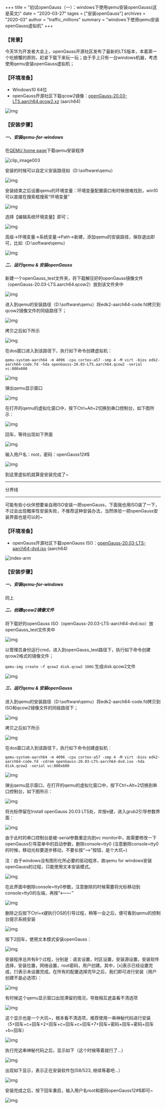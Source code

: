 +++
title = "初试openGauss（一）：windows下使用qemu安装openGauss(这是英文)"
date = "2020-03-27"
tages = ["安装openGauss"]
archives = "2020-03"
author = "traffic_millions"
summary = "windows下使用qemu安装openGauss虚拟机"
+++

### 【背景】
今天华为开发者大会上，openGauss开源社区发布了最新的LTS版本，本着第一个吃螃蟹的原则，赶紧下载下来玩一玩；由于手上只有一台windows机器，考虑使用qemu安装openGauss虚拟机；

### 【环境准备】
- Windows10 64位
- openGauss开源社区下载qcow2镜像：[openGauss-20.03-LTS.aarch64.qcow2.xz](http://repo.openGauss.org/openGauss-20.03-LTS/virtual_machine_img/aarch64/openGauss-20.03-LTS.aarch64.qcow2.xz) (aarch64)


![img](../2020-03-27-qemu-media/download_qcow2.png "download_qcow2.png")

### 【安装步骤】

##### 一、安装qemu-for-windows

在[QEMU home page](https://qemu.weilnetz.de/w64/2019/)下载qemu安装程序

![clip_image003](../2020-03-27-qemu-media/clip_image003.png "clip_image003.png")

安装的时候可以自定义安装路径如（D:\software\qemu）

![img](../2020-03-27-qemu-media/clip_image005.png "clip_image005.png")

安装结束之后设置qemu的环境变量：环境变量配置窗口有时候很难找到，win10可以直接在搜索框搜索“环境变量”

![img](../2020-03-27-qemu-media/clip_image007.png "clip_image007.png")

选择【编辑系统环境变量】即可；

![img](../2020-03-27-qemu-media/clip_image009.png "clip_image009.png")

高级->环境变量->系统变量->Path->新建，添加qemu的安装路径，保存退出即可，比如（D:\software\qemu）

![img](../2020-03-27-qemu-media/clip_image011.png "clip_image011.png")

##### 二、运行qemu & 安装openGauss

新建一个openGauss_test文件夹，将下载解压好的openGauss镜像文件（openGauss-20.03-LTS.aarch64.qcow2）放到该文件夹中

![img](../2020-03-27-qemu-media/show_qcow2.png "show_qcow2.png")

进入到qemu的安装路径（D:\software\qemu）将edk2-aarch64-code.fd拷贝到qcow2镜像文件的同级路径下；

![img](../2020-03-27-qemu-media/clip_image014.png "clip_image014.png")

拷贝之后如下所示

![img](../2020-03-27-qemu-media/qcow2_fd.png "qcow2_fd.png")

在dos窗口进入到该路径下，执行如下命令创建虚拟机：

`qemu-system-aarch64 -m 4096 -cpu cortex-a57 -smp 4 -M virt -bios edk2-aarch64-code.fd -hda openGauss-20.03-LTS.aarch64.qcow2 -serial vc:800x600`

![img](../2020-03-27-qemu-media/exec_qcow2_to_create.png "exec_qcow2_to_create.png")

弹出qemu显示窗口

![img](../2020-03-27-qemu-media/clip_image017.png "clip_image017.png")

在打开的qemu的虚拟化窗口中，按下Ctrl+Alt+2切换到串口控制台，如下图所示：

![img](../2020-03-27-qemu-media/qcow2_install_show.png "qcow2_install_show.png")

回车，等待出现如下界面

![img](../2020-03-27-qemu-media/wait_login.png "wait_login.png")

输入用户名：root，密码：openGauss12#$

![img](../2020-03-27-qemu-media/qcow2_install_done.png "qcow2_install_done.png")

到这里虚拟机就算是安装完成了~



---

分界线

---



可能有些小伙伴想要亲自用ISO安装一把openGauss，下面我也用ISO装了一下，不过会出现概率性安装失败，不推荐这种安装办法，当然体验一把openGauss安装界面也是可以的~

### 【环境准备】

- openGauss开源社区下载openGauss ISO：[openGauss-20.03-LTS-aarch64-dvd.iso](https://repo.openGauss.org/openGauss-20.03-LTS/ISO/aarch64/openGauss-20.03-LTS-aarch64-dvd.iso) (aarch64)

![index-arm](../2020-03-27-qemu-media/index-arm.png "index-arm.png")

### 【安装步骤】

##### 一、安装qemu-for-windows

同上

##### 二、创建qcow2镜像文件

将下载好的openGauss ISO（openGauss-20.03-LTS-aarch64-dvd.iso）放openGauss_test文件夹中

![img](../2020-03-27-qemu-media/put_iso.png "put_iso.png")

以管理员身份运行cmd，进入到openGauss_test路径下，执行如下命令创建qcow2格式的镜像文件；

`qemu-img create –f qcow2 disk.qcow2 100G`  生成disk.qcow2文件

![img](../2020-03-27-qemu-media/generate_qcow2.png "generate_qcow2.png")

##### 三、运行qemu & 安装openGauss

进入到qemu的安装路径（D:\software\qemu）将edk2-aarch64-code.fd拷贝到ISO和qcow2镜像文件的同级路径下；

![img](../2020-03-27-qemu-media/clip_image014.png "clip_image014.png")

拷贝之后如下所示

![img](../2020-03-27-qemu-media/copy_fd.png "copy_fd.png")

在dos窗口进入到该路径下，执行如下命令创建虚拟机：

`qemu-system-aarch64 -m 4096 -cpu cortex-a57 -smp 4 -M virt -bios edk2-aarch64-code.fd -cdrom openGauss-20.03-LTS-aarch64-dvd.iso -hda disk.qcow2 -serial vc:800x600`

![img](../2020-03-27-qemu-media/exec_iso.png "exec_iso.png")

弹出qemu显示窗口，在打开的qemu的虚拟化窗口中，按下Ctrl+Alt+2切换到串口控制台，如下图所示：

![img](../2020-03-27-qemu-media/clip_image017.png "clip_image017.png")

将光标停留在Install openGauss 20.03 LTS处，并按e键，进入grub2引导参数界面：

![img](../2020-03-27-qemu-media/clip_image018.png "clip_image018.png")

由于此时的串口控制台是被-serial参数重定向到vc monitor中，故需要修改一下openGauss引导菜单中的启动参数，删除console=tty0  (注意删除console=tty0的时候，移动光标要逐步移动，不要长按“—>”按钮，是个大坑~) 

注：由于windows没有图形化所必要的驱动程序，故qemu for windows安装openGauss的过程，只能使用文本安装模式。

![img](https://media.giphy.com/media/ZeX112ImfdnHvYv7Z0/giphy.gif)

在此界面中删除console=tty0参数，注意删除的时候需要将光标移动到console=tty0的左端，再按“<---”

![img](../2020-03-27-qemu-media/clip_image020.png "clip_image020.png")

删除之后按下Ctrl+x键执行OS的引导过程，稍等一会之后，便可看到qemu的控制台提示系统安装

![img](../2020-03-27-qemu-media/clip_image021.png "clip_image021.png")

按下2回车，使用文本模式安装openGauss：

![img](../2020-03-27-qemu-media/clip_image022.png "clip_image022.png")

安装程序总共有8个过程，分别是：语言设置，时区设置，安装源设置，安装软件选择，安装位置，网络设置，root密码，用户创建。其中，[x]表示已经设置完成，[!]表示未设置完成。在所有的配置选择完毕之后，我们即可进行安装（用户创建不是必选项）：

![img](../2020-03-27-qemu-media/clip_image023.png "clip_image023.png")

有时候这个qemu显示窗口出现滞留的情况，导致相互遮盖看不清选项 

![img](../2020-03-27-qemu-media/clip_image024.png "clip_image024.png")

这个显示也是一个大坑~，根本看不清选项，推荐使用一串神秘代码进行安装（5+回车+c+回车+2+回车+c+回车+c+回车+7+回车+密码+回车+密码+回车+b+回车）

![img](https://media.giphy.com/media/RiWWsA60e3bXrwrdb9/giphy.gif)

执行完这串神秘代码之后，显示如下（这个时候等着就行了…）

![img](../2020-03-27-qemu-media/clip_image025.png "clip_image025.png")

出现如下显示，表示正在安装软件包(58/523, 继续等着吧…）

![img](../2020-03-27-qemu-media/clip_image026.png "clip_image026.png")

安装完成之后，按下回车重启，输入用户名root和密码openGauss12#$即可~

![img](../2020-03-27-qemu-media/ended.png "ended.png")